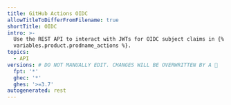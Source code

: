 ```yaml
---
title: GitHub Actions OIDC
allowTitleToDifferFromFilename: true
shortTitle: OIDC
intro: >-
  Use the REST API to interact with JWTs for OIDC subject claims in {% data
  variables.product.prodname_actions %}.
topics:
  - API
versions: # DO NOT MANUALLY EDIT. CHANGES WILL BE OVERWRITTEN BY A 🤖
  fpt: '*'
  ghec: '*'
  ghes: '>=3.7'
autogenerated: rest
---
```




<!-- Content after this section is automatically generated -->
